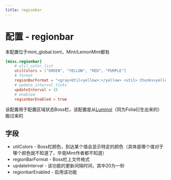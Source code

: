 ```yaml
---
title: regionbar
---
```


# 配置 - regionbar

本配置位于mint_global.toml，Mint/LemonMint都有

```toml
[misc.regionbar]
    # util_color_list
    utilColors = ["GREEN", "YELLOW", "RED", "PURPLE"]
    # format
    regionBarFormat = "<gray>Util<yellow>:</yellow> <util> Chunks<yellow>:</yellow> <green><chunks></green> Players<yellow>:</yellow> <green><players></green> Entities<yellow>:</yellow> <green><entities></green>"
    # update_interval_ticks
    updateInterval = 15
    # enabled
    regionbarEnabled = true
```

该配置用于配置区域状态Boss栏，该配置是从[Luminol](https://github.com/LuminolMC/Luminol/)（同为Folia衍生出来的）搬过来的

## 字段

 - utilColors - Boss栏颜色，到达某个值会显示特定的颜色（具体是哪个值对于哪个颜色就不知道了，毕竟Mint作者都不知道）
 - regionBarFormat - Boss栏上文件格式
 - updateInterval - 该功能的更新间隔时间，其中20为一秒
 - regionbarEnabled - 启用该功能
